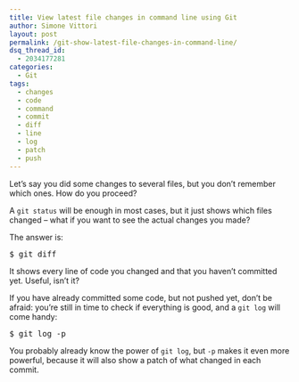 ```yaml
---
title: View latest file changes in command line using Git
author: Simone Vittori
layout: post
permalink: /git-show-latest-file-changes-in-command-line/
dsq_thread_id:
  - 2034177281
categories:
  - Git
tags:
  - changes
  - code
  - command
  - commit
  - diff
  - line
  - log
  - patch
  - push
---
```

<div id="jbID-1029" class="jbPost">
  <p>
    Let&#8217;s say you did some changes to several files, but you don&#8217;t remember which ones. How do you proceed?
  </p>
  
  <p>
    A <code>git status</code> will be enough in most cases, but it just shows which files changed &#8211; what if you want to see the actual changes you made?
  </p>
  
  <p>
    The answer is:
  </p>
  
  <pre>$ git diff</pre>
  
  <p>
    It shows every line of code you changed and that you haven&#8217;t committed yet. Useful, isn&#8217;t it?
  </p>
  
  <p>
    If you have already committed some code, but not pushed yet, don&#8217;t be afraid: you&#8217;re still in time to check if everything is good, and a <code>git log</code> will come handy:
  </p>
  
  <pre>$ git log -p</pre>
  
  <p>
    You probably already know the power of <code>git log</code>, but <code>-p</code> makes it even more powerful, because it will also show a patch of what changed in each commit.
  </p>
</div>
